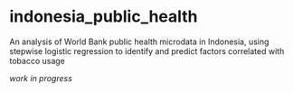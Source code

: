 # indonesia_public_health
An analysis of World Bank public health microdata in Indonesia, using stepwise logistic regression to identify and predict factors correlated with tobacco usage

*work in progress*
